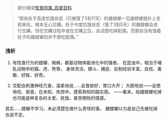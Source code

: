 >部分摘录[性食同类_百度百科](https://baike.baidu.com/item/性食同类/2603650)

>“那些处于高度饥饿状态（已被饿了5到11天）的雌螳螂一见雄螳螂就扑上去抓来吃，根本无心交媾。处于中度饥饿状态（饿了3到5天）的雌螳螂会进行交媾，但在交媾过程中或在交媾之后，会试图吃掉配偶。而那些没有饿着肚子的雌螳螂则并不想吃配偶。”

### 浅析
1. 有性食行为的螳螂、蜘蛛，都是动物体能进化中的强者，
在昆虫中，相当于哺乳动物中的猫、虎、熊等，
身体灵活，搏斗、捕捉、反制经验丰富，自信、勇敢、好胜、好奇。

2. 交配会刺激神经亢奋，温柔地说……会食欲好，胃口大开；
大胆地说——会想啃咬、吞食，在未知、失控中，摸索熟知的踏实感。
——看来，给雌螳螂吃掉也可能是种复杂的关爱、抚恤，甚至牺牲的情感。
	
其实……螳螂不学习，未必清楚在做什么奇怪的事，
雌螳螂以为是自己先被吃掉也说不定。
